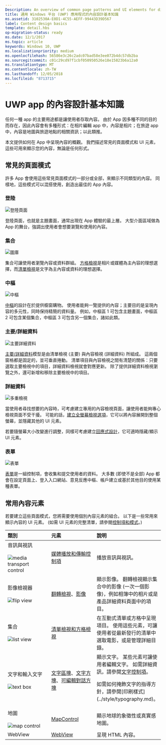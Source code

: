 ```yaml
---
Description: An overview of common page patterns and UI elements for displaying content in your UWP app.
title: 通用 Windows 平台 (UWP) 應用程式的內容設計基本知識
ms.assetid: 3102530A-E0D1-4C55-AEFF-99443D39D567
label: Content design basics
template: detail.hbs
op-migration-status: ready
ms.date: 12/1/2017
ms.topic: article
keywords: Windows 10, UWP
ms.localizationpriority: medium
ms.openlocfilehash: 56586e3c26c2adc07bad58e3ee072b4dc57db2ba
ms.sourcegitcommit: c01c29cd97f1cbf050950526e18e15823b6a12a0
ms.translationtype: MT
ms.contentlocale: zh-TW
ms.lasthandoff: 12/05/2018
ms.locfileid: "8713715"
---
```

# <a name="content-design-basics-for-uwp-apps"></a>UWP app 的內容設計基本知識

任何一種 app 的主要用途都是讓使用者存取內容。 由於 App 因多種不同的目的而存在，因此內容會有多種形式：在相片編輯 app 中，內容是相片；在旅遊 app 中，內容是地圖與旅遊地點的相關資訊；以此類推。 

本文提供如何在 App 中呈現內容的概觀。 我們描述常見的頁面模式和 UI 元素，這些可用來顯示您的內容，無論是任何形式。

## <a name="common-page-patterns"></a>常見的頁面模式

許多 App 會使用這些常見頁面模式的一部分或全部，來顯示不同類型的內容。 同樣地，這些模式可以混搭使用，創造出最佳的 App 內容。

### <a name="landing"></a>登陸

![登陸頁面](images/content-basics/hero-screen.png)

登陸頁面，也就是主題畫面，通常出現在 App 體驗的最上層。 大型介面區域做為 App 的舞台，強調出使用者會想要瀏覽和使用的內容。

### <a name="collections"></a>集合

![圖庫](images/content-basics/gridview.png)

集合可讓使用者瀏覽內容或資料群組。 [方格檢視](../controls-and-patterns/item-templates-gridview.md)是相片或媒體為主內容的理想選擇，而[清單檢視](../controls-and-patterns/item-templates-listview.md)是文字為主內容或資料的理想選擇。

### <a name="hub"></a>中樞

![中樞](images/content-basics/hub.png)

[中樞](../controls-and-patterns/hub.md)的設計在於提供櫥窗購物。 使用者能夠一覽提供的內容；主要目的是呈現內容的多元性，同時保持精簡的資料量。 例如，中樞區 1 可包含主題畫面，中樞區 2 可包含某個集合，中樞區 3 可包含另一個集合，諸如此類。

### <a name="masterdetail"></a>主要/詳細資料

![主要詳細資料](images/content-basics/master-detail.png)

[主要/詳細資料](../controls-and-patterns/master-details.md)模型是由清單檢視 (主要) 與內容檢視 (詳細資料) 所組成。 這兩個窗格都是固定的，並可垂直捲動。 清單項目與內容檢視之間有清楚的關係：只要選取主要檢視中的項目，詳細資料檢視就會對應更新。 除了提供詳細資料檢視瀏覽之外，還可新增和移除主要檢視中的項目。

### <a name="details"></a>詳細資料

![多重檢視](images/multi-view.png)

當使用者尋找想要的內容時，可考慮建立專用的內容檢視頁面，讓使用者能夠專心檢視頁面不受干擾。 可能的話，[建立全螢幕檢視選項](../layout/show-multiple-views.md)，它可以將內容展開到整個螢幕，並隱藏其他的 UI 元素。 

若要隨螢幕大小改變進行調整，同樣可考慮建立[回應式設計](design-and-ui-intro.md)，它可適時隱藏/顯示 UI 元素。

### <a name="forms"></a>表單
![表單](images/content-basics/forms.png)

[表單](../controls-and-patterns/forms.md)是一組控制項，會收集和提交使用者的資料。 大多數 (即使不是全部) App 都會在設定頁面上、登入入口網站、意見反應中樞、帳戶建立或基於其他目的使用某種表單。 

## <a name="common-content-elements"></a>常用內容元素

若要建立這些頁面模式，您將需要使用個別內容元素的組合。 以下是一些常用來顯示內容的 UI 元素。 (如需 UI 元素的完整清單，請參閱[控制項和模式](../controls-and-patterns/index.md)。)

<div class="mx-responsive-img">
<table>
<colgroup>
<col width="33%" />
<col width="33%" />
<col width="33%" />
</colgroup>
<thead>
<tr class="header">
<th align="left">類別</th>
<th align="left">元素</th>
<th align="left">說明</th>
</tr>
</thead>
<tbody>
<tr class="odd">
<td align="left">音訊與視訊<br/><br/>
    <img src="images/content-basics/media-transport.png" alt="media transport control" /></td>
<td align="left"><a href="../controls-and-patterns/media-playback.md">媒體播放和傳輸控制項</a></td>
<td align="left">播放音訊與視訊。</td>
</tr>
<tr class="even">
<td align="left">影像檢視器<br/><br/>
    <img src="images/content-basics/flipview.jpg" alt="flip view" /></td>
<td align="left"><a href="../controls-and-patterns/flipview.md">翻轉檢視</a>、<a href="../controls-and-patterns/images-imagebrushes.md">影像</a></td>
<td align="left">顯示影像。 翻轉檢視顯示集合中的影像 (一次一個影像)，例如相簿中的相片或是產品詳細資料頁面中的項目。</td>
</tr>
<tr class="odd">
<td align="left">集合 <br/><br/>
    <img src="images/content-basics/listview.png" alt="list view" /></td>
<td align="left"><a href="../controls-and-patterns/lists.md">清單檢視和方格檢視</a></td>
<td align="left">在互動式清單或方格中呈現項目。 使用這些元素，可讓使用者從最新發行的清單中選取電影，或是管理詳細目錄。</td>
</tr>
<tr class="even">
<td align="left">文字和輸入文字 <br/><br/>
    <img src="images/content-basics/textbox.png" alt="text box" /></td>
<td align="left"><p><a href="../controls-and-patterns/text-block.md">文字區塊</a>、<a href="../controls-and-patterns/text-box.md">文字方塊</a>、<a href="../controls-and-patterns/rich-edit-box.md">可編輯對話方塊</a></p>
</td>
<td align="left">顯示文字。 某些元素可讓使用者編輯文字。 如需詳細資訊，請參閱<a href="../controls-and-patterns/text-controls.md">文字控制項</a>。
<p>如需如何掩飾文字的指導方針，請參閱[印刷樣式](../style/typography.md)。</p>
</td>
</tr>
<tr class="odd">
<td align="left">地圖<br/><br/>
    <img src="images/content-basics/mapcontrol.png" alt="map control" /></td>
<td align="left"><a href="../../maps-and-location/display-maps.md">MapControl</a></td>
<td align="left">顯示地球的象徵性或真實感地圖。</td>
</tr>
<tr class="even">
<td align="left">WebView</td>
<td align="left"><a href="../controls-and-patterns/web-view.md">WebView</a></td>
<td align="left">呈現 HTML 內容。</td>
</tr>
</tbody>
</table>
</div>
